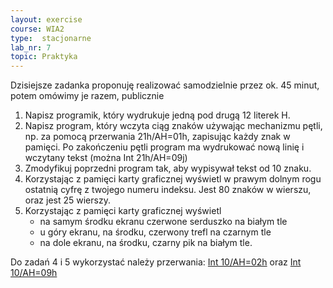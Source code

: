 ```yaml
---
layout: exercise
course: WIA2
type:  stacjonarne
lab_nr: 7
topic: Praktyka
---
```

Dzisiejsze zadanka proponuję realizować samodzielnie przez ok. 45 minut, potem omówimy je razem, publicznie
1. Napisz programik, który wydrukuje jedną pod drugą 12 literek H.
2. Napisz program, który wczyta ciąg znaków używając mechanizmu pętli, np. za pomocą przerwania 21h/AH=01h, zapisując każdy znak w pamięci. Po zakończeniu pętli program ma wydrukować nową linię i wczytany tekst (można Int 21h/AH=09j)
3. Zmodyfikuj poprzedni program tak, aby wypisywał tekst od 10 znaku.
4. Korzystając z pamięci karty graficznej wyświetl w prawym dolnym rogu ostatnią cyfrę z twojego numeru indeksu. Jest 80 znaków w wierszu, oraz jest 25 wierszy.
5. Korzystając z pamięci karty graficznej wyświetl
   - na samym środku ekranu czerwone serduszko na białym tle
   - u góry ekranu, na środku, czerwony trefl na czarnym tle
   - na dole ekranu, na środku, czarny pik na białym tle. 

Do zadań 4 i 5 wykorzystać należy przerwania: [Int 10/AH=02h](http://www.ctyme.com/intr/rb-0087.htm) oraz [Int 10/AH=09h](http://www.ctyme.com/intr/rb-0099.htm)